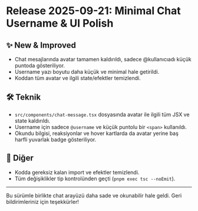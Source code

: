 # Release 2025-09-21: Minimal Chat Username & UI Polish

## ✨ New & Improved
- Chat mesajlarında avatar tamamen kaldırıldı, sadece @kullanıcıadı küçük puntoda gösteriliyor.
- Username yazı boyutu daha küçük ve minimal hale getirildi.
- Koddan tüm avatar ve ilgili state/efektler temizlendi.

## 🛠️ Teknik
- `src/components/chat-message.tsx` dosyasında avatar ile ilgili tüm JSX ve state kaldırıldı.
- Username için sadece `@username` ve küçük puntolu bir `<span>` kullanıldı.
- Okundu bilgisi, reaksiyonlar ve hover kartlarda da avatar yerine baş harfli yuvarlak badge gösteriliyor.

## 🔄 Diğer
- Kodda gereksiz kalan import ve efektler temizlendi.
- Tüm değişiklikler tip kontrolünden geçti (`pnpm exec tsc --noEmit`).

---

Bu sürümle birlikte chat arayüzü daha sade ve okunabilir hale geldi. Geri bildirimleriniz için teşekkürler!
